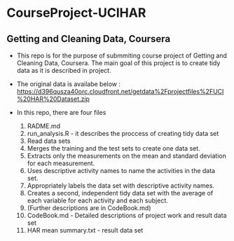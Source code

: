 CourseProject-UCIHAR
====================

Getting and Cleaning Data, Coursera
---------------------

* This repo is for the purpose of submmiting course project of Getting and Cleaning Data, Coursera.
The main goal of this project is to create tidy data as it is described in project.

* The original data is availabe below :
  https://d396qusza40orc.cloudfront.net/getdata%2Fprojectfiles%2FUCI%20HAR%20Dataset.zip 

* In this repo, there are four files
  1. RADME.md
  2. run_analysis.R - it describes the proccess of creating tidy data set
    1. Read data sets
    2. Merges the training and the test sets to create one data set.
    3. Extracts only the measurements on the mean and standard deviation for each measurement.
    4. Uses descriptive activity names to name the activities in the data set.
    5. Appropriately labels the data set with descriptive activity names. 
    6. Creates a second, independent tidy data set with the average of each variable for each activity and each subject. 
    7. (Further descriptions are in CodeBook.md)
  3. CodeBook.md - Detailed descriptions of project work and result data set
  4. HAR mean summary.txt - result data set


